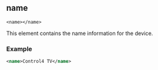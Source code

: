 ## name

`<name></name>`


This element contains the name information for the device.




### Example

```xml
<name>Control4 TV</name>

```

